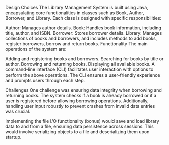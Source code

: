 Design Choices
The Library Management System is built using Java, encapsulating core functionalities in classes such as Book, Author, Borrower, and Library. Each class is designed with specific responsibilities:

Author: Manages author details.
Book: Handles book information, including title, author, and ISBN.
Borrower: Stores borrower details.
Library: Manages collections of books and borrowers, and includes methods to add books, register borrowers, borrow and return books.
Functionality
The main operations of the system are:

Adding and registering books and borrowers.
Searching for books by title or author.
Borrowing and returning books.
Displaying all available books.
A command-line interface (CLI) facilitates user interaction with options to perform the above operations. The CLI ensures a user-friendly experience and prompts users through each step.

Challenges
One challenge was ensuring data integrity when borrowing and returning books. The system checks if a book is already borrowed or if a user is registered before allowing borrowing operations. Additionally, handling user input robustly to prevent crashes from invalid data entries was crucial.

Implementing the file I/O functionality (bonus) would save and load library data to and from a file, ensuring data persistence across sessions. This would involve serializing objects to a file and deserializing them upon startup.

